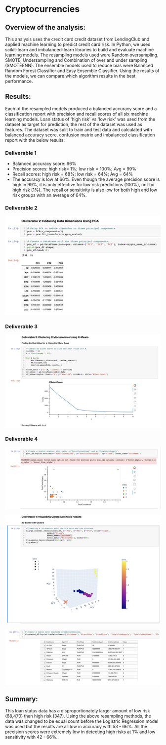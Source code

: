 # Cryptocurrencies

## Overview of the analysis: 
This analysis uses the credit card credit dataset from LendingClub and applied machine learning to predict credit card risk.  In Python, we used scikit-learn and imbalanced-learn libraries to build and evaluate machine learning models.  The resampling models used were Random oversampling, SMOTE, Undersampling and Combination of over and under sampling (SMOTEENN).  The ensemble models used to reduce bias were Balanced Random Forest Classifier and Easy Ensemble Classifier.  Using the results of the models, we can compare which algorithm results in the best performance.

## Results: 
Each of the resampled models produced a balanced accuracy score and a classification report with precision and recall scores of all six machine learning models. Loan status of 'high risk' vs 'low risk' was used from the dataset as target for prediction, the rest of the dataset was used as features.  The dataset was split to train and test data and calculated with balanced accuracy score, confusion matrix and imbalanced classification report with the below results:

### Deliverable 1

* Balanced accuracy score: 66%
* Precision scores: high risk= 1%; low risk = 100%; Avg = 99%
* Recall scores: high risk = 68%; low risk = 64%; Avg = 64%
* The accuracy is low at 66%.  Even though the average precision score is high in 99%, it is only effective for low risk predictions (100%), not for high risk (1%). The recall or sensitivity is also low for both high and low risk groups with an average of 64%.


### Deliverable 2

![Deliverable2_PCA.png](/Resources/Deliverable2_PCA.png)

### Deliverable 3


![Deliverable3_Kmeans_ElbowCurve.png](/Resources/Deliverable3_Kmeans_ElbowCurve.png)


### Deliverable 4

![Deliverable4_2D_Scatter_cluster.png](/Resources/Deliverable4_2D_Scatter_cluster.png)


![Deliverable4_3D_scatter_clusters.png](/Resources/Deliverable4_3D_scatter_clusters.png)


![Deliverable4_HvplotTable.png](/Resources/Deliverable4_HvplotTable.png)

## Summary:

This loan status data has a disproportionately larger amount of low risk (68,470) than high risk (347).  Using the above resampling methods, the data was changed to be equal count before the Logistric Regression model was used but the results are all low in accuracy with 53 - 66%.  All the precision scores were extremely low in detecting high risks at 1% and low sensitivity with 42 - 66%.  